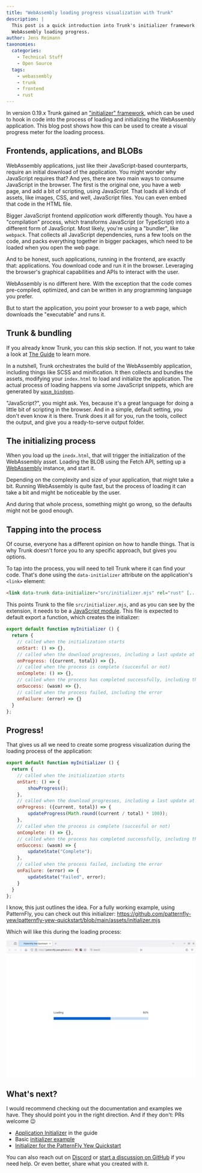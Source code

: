 ```yaml
---
title: "WebAssembly loading progress visualization with Trunk"
description: |
  This post is a quick introduction into Trunk's initializer framework and how it can be used to visualize the
  WebAssembly loading progress.
author: Jens Reimann
taxonomies:
  categories:
    - Technical Stuff
    - Open Source
  tags:
    - webassembly
    - trunk
    - frontend
    - rust
---
```


In version 0.19.x Trunk gained an ["initializer" framework](https://trunkrs.dev/guide/advanced/initializer.html),
which can be used to hook in code into the process of loading and initializing the WebAssembly application. This blog
post shows how this can be used to create a visual progress meter for the loading process.

<!-- more -->

## Frontends, applications, and BLOBs

WebAssembly applications, just like their JavaScript-based counterparts, require an initial download of the application.
You might wonder why JavaScript requires that? And yes, there are two main ways to consume JavaScript in the browser.
The first is the original one, you have a web page, and add a bit of scripting, using Java*Script*. That loads all kinds
of assets, like images, CSS, and well, JavaScript files. You can even embed that code in the HTML file.

Bigger JavaScript frontend *application* work differently though. You have a "compilation" process, which transforms
JavaScript (or TypeScript) into a different form of JavaScript. Most likely, you're using a "bundler", like `webpack`.
That collects all JavaScript dependencies, runs a few tools on the code, and packs everything together in bigger
packages, which need to be loaded when you open the web page.

And to be honest, such applications, running in the frontend, are exactly that: applications. You download code and
run it in the browser. Leveraging the browser's graphical capabilities and APIs to interact with the user.

WebAssembly is no different here. With the exception that the code comes pre-compiled, optimized, and can be written
in any programming language you prefer.

But to start the application, you point your browser to a web page, which downloads the "executable" and runs it.

## Trunk & bundling

If you already know Trunk, you can this skip section. If not, you want to take a look
at [The Guide](https://trunkrs.dev/guide/) to learn more.

In a nutshell, Trunk orchestrates the build of the WebAssembly application, including things like SCSS and minification.
It then collects and bundles the assets, modifying your `index.html` to load and initialize the application. The actual
process of loading happens via some JavaScript snippets, which are generated by
[`wasm_bindgen`](https://rustwasm.github.io/wasm-bindgen/).

"JavaScript?", you might ask. Yes, because it's a great language for doing a little bit of scripting in the browser. And
in a simple, default setting, you don't even know it is there. Trunk does it all for you, run the tools, collect the
output, and give you a ready-to-serve output folder.

## The initializing process

When you load up the `inedx.html`, that will trigger the initialization of the WebAssembly asset. Loading the BLOB using
the Fetch API, setting up a [WebAssembly](https://developer.mozilla.org/en-US/docs/WebAssembly) instance, and start it.

Depending on the complexity and size of your application, that might take a bit. Running WebAssembly is quite fast, but
the process of loading it can take a bit and might be noticeable by the user.

And during that whole process, something might go wrong, so the defaults might not be good enough.

## Tapping into the process

Of course, everyone has a different opinion on how to handle things. That is why Trunk doesn't force you to any specific
approach, but gives you options.

To tap into the process, you will need to tell Trunk where it can find your code. That's done using the
`data-initializer` attribute on the application's `<link>` element:

```html
<link data-trunk data-initializer="src/initializer.mjs" rel="rust" [...] />
```

This points Trunk to the file `src/initializer.mjs`, and as you can see by the extension, it needs to be a [JavaScript
module](https://developer.mozilla.org/en-US/docs/Web/JavaScript/Guide/Modules). This file is expected to default export
a function, which creates the initializer:

```javascript
export default function myInitializer () {
  return {
    // called when the initialization starts 
    onStart: () => {},
    // called when the download progresses, including a last update at the ennd
    onProgress: ({current, total}) => {},
    // called when the process is complete (succesful or not) 
    onComplete: () => {},
    // called when the process has completed successfully, including the WebAssembly instance
    onSuccess: (wasm) => {},
    // called when the process failed, including the error 
    onFailure: (error) => {}
  }
};
```

## Progress!

That gives us all we need to create some progress visualization during the loading process of the application:

```javascript
export default function myInitializer () {
  return {
    // called when the initialization starts 
    onStart: () => {
        showProgress();
    },
    // called when the download progresses, including a last update at the ennd
    onProgress: ({current, total}) => {
        updateProgress(Math.round((current / total) * 100));
    },
    // called when the process is complete (succesful or not) 
    onComplete: () => {},
    // called when the process has completed successfully, including the WebAssembly instance
    onSuccess: (wasm) => {
        updateState("Complete");
    },
    // called when the process failed, including the error 
    onFailure: (error) => {
        updateState("Failed", error);
    }
  }
};
```

I know, this just outlines the idea. For a fully working example, using PatternFly, you can check out this initializer:
<https://github.com/patternfly-yew/patternfly-yew-quickstart/blob/main/assets/initializer.mjs>

Which will like this during the loading process: 

![Screenshot of the loading screen](screenshot1.png)

## What's next? 

I would recommend checking out the documentation and examples we have. They should point you in the right direction.
And if they don't: PRs welcome 😉

* [Application Initializer](https://trunkrs.dev/guide/advanced/initializer.html) in the guide
* Basic [initializer example](https://github.com/trunk-rs/trunk/tree/main/examples/initializer)
* [Initializer for the PatternFly Yew Quickstart](https://github.com/patternfly-yew/patternfly-yew-quickstart/blob/main/assets/initializer.mjs)

You can also reach out on [Discord](https://discord.gg/JEPdBujTDr) or
[start a discussion on GitHub](https://github.com/trunk-rs/trunk/discussions) if you need help. Or even better, share
what you created with it.
